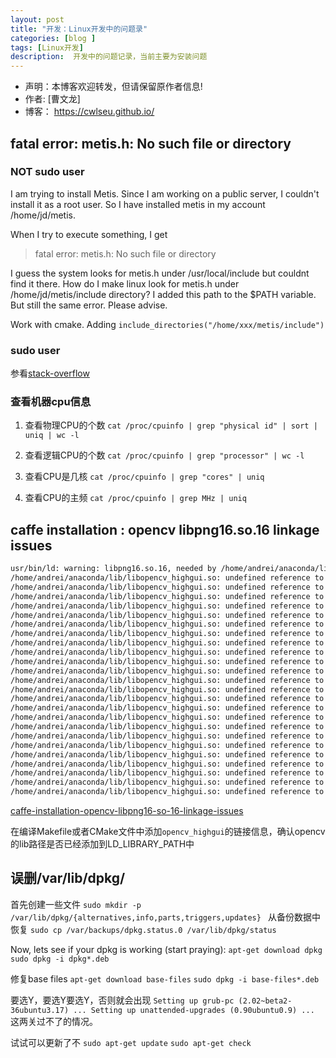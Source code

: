 ```yaml
---
layout: post
title: "开发：Linux开发中的问题录"
categories: [blog ]
tags: [Linux开发]
description:  开发中的问题记录，当前主要为安装问题
---
```


- 声明：本博客欢迎转发，但请保留原作者信息!
- 作者: [曹文龙]
- 博客： <https://cwlseu.github.io/>

## fatal error: metis.h: No such file or directory

### NOT sudo user
I am trying to install Metis. Since I am working on a public server, I couldn't install it as a root user. So I have installed metis in my account /home/jd/metis.

When I try to execute something, I get

> fatal error: metis.h: No such file or directory

I guess the system looks for metis.h under /usr/local/include but couldnt find it there. How do I make linux look for metis.h under /home/jd/metis/include directory?
I added this path to the $PATH variable. But still the same error. Please advise.

Work with cmake. Adding `include_directories("/home/xxx/metis/include")`

### sudo user

参看[stack-overflow](http://stackoverflow.com/questions/36046189/how-to-install-metis-on-ubuntu/41336362#41336362)

### 查看机器cpu信息

1. 查看物理CPU的个数
`cat /proc/cpuinfo | grep "physical id" | sort | uniq | wc -l`
 
2. 查看逻辑CPU的个数
`cat /proc/cpuinfo | grep "processor" | wc -l`
 
3. 查看CPU是几核
`cat /proc/cpuinfo | grep "cores" | uniq`
 
4. 查看CPU的主频
`cat /proc/cpuinfo | grep MHz | uniq`

## caffe installation : opencv libpng16.so.16 linkage issues

```sh
usr/bin/ld: warning: libpng16.so.16, needed by /home/andrei/anaconda/lib/libopencv_highgui.so, not found (try using -rpath or -rpath-link)
/home/andrei/anaconda/lib/libopencv_highgui.so: undefined reference to 'png_create_read_struct@PNG16_0'
/home/andrei/anaconda/lib/libopencv_highgui.so: undefined reference to 'png_set_interlace_handling@PNG16_0'
/home/andrei/anaconda/lib/libopencv_highgui.so: undefined reference to 'png_set_IHDR@PNG16_0'
/home/andrei/anaconda/lib/libopencv_highgui.so: undefined reference to 'png_get_io_ptr@PNG16_0'
/home/andrei/anaconda/lib/libopencv_highgui.so: undefined reference to 'png_set_longjmp_fn@PNG16_0'
/home/andrei/anaconda/lib/libopencv_highgui.so: undefined reference to 'png_set_gray_to_rgb@PNG16_0'
/home/andrei/anaconda/lib/libopencv_highgui.so: undefined reference to 'png_set_compression_level@PNG16_0'
/home/andrei/anaconda/lib/libopencv_highgui.so: undefined reference to 'png_set_bgr@PNG16_0'
/home/andrei/anaconda/lib/libopencv_highgui.so: undefined reference to 'png_set_filter@PNG16_0'
/home/andrei/anaconda/lib/libopencv_highgui.so: undefined reference to 'png_set_rgb_to_gray@PNG16_0'
/home/andrei/anaconda/lib/libopencv_highgui.so: undefined reference to 'png_init_io@PNG16_0'
/home/andrei/anaconda/lib/libopencv_highgui.so: undefined reference to 'png_destroy_read_struct@PNG16_0'
/home/andrei/anaconda/lib/libopencv_highgui.so: undefined reference to 'png_set_swap@PNG16_0'
/home/andrei/anaconda/lib/libopencv_highgui.so: undefined reference to 'png_get_IHDR@PNG16_0'
/home/andrei/anaconda/lib/libopencv_highgui.so: undefined reference to 'png_set_palette_to_rgb@PNG16_0'
/home/andrei/anaconda/lib/libopencv_highgui.so: undefined reference to 'png_set_compression_strategy@PNG16_0'
/home/andrei/anaconda/lib/libopencv_highgui.so: undefined reference to 'png_get_tRNS@PNG16_0'
/home/andrei/anaconda/lib/libopencv_highgui.so: undefined reference to 'png_write_info@PNG16_0'
/home/andrei/anaconda/lib/libopencv_highgui.so: undefined reference to 'png_set_packing@PNG16_0'
/home/andrei/anaconda/lib/libopencv_highgui.so: undefined reference to 'png_set_read_fn@PNG16_0'
/home/andrei/anaconda/lib/libopencv_highgui.so: undefined reference to 'png_create_info_struct@PNG16_0'
/home/andrei/anaconda/lib/libopencv_highgui.so: undefined reference to 'png_read_end@PNG16_0'
/home/andrei/anaconda/lib/libopencv_highgui.so: undefined reference to 'png_read_update_info@PNG16_0'
/home/andrei/anaconda/lib/libopencv_highgui.so: undefined reference to 'png_write_image'
```

[caffe-installation-opencv-libpng16-so-16-linkage-issues](http://stackoverflow.com/questions/32405035/caffe-installation-opencv-libpng16-so-16-linkage-issues)

在编译Makefile或者CMake文件中添加`opencv_highgui`的链接信息，确认opencv 的lib路径是否已经添加到LD_LIBRARY_PATH中

## 误删/var/lib/dpkg/

首先创建一些文件
`sudo mkdir -p /var/lib/dpkg/{alternatives,info,parts,triggers,updates} `
从备份数据中恢复
`sudo cp /var/backups/dpkg.status.0 /var/lib/dpkg/status `

Now, lets see if your dpkg is working (start praying):
`apt-get download dpkg`
`sudo dpkg -i dpkg*.deb` 

修复base files
`apt-get download base-files`
`sudo dpkg -i base-files*.deb `

要选Y，要选Y要选Y，否则就会出现
`Setting up grub-pc (2.02~beta2-36ubuntu3.17) ...
Setting up unattended-upgrades (0.90ubuntu0.9) ...
`
这两关过不了的情况。

试试可以更新了不
`sudo apt-get update`
`sudo apt-get check`